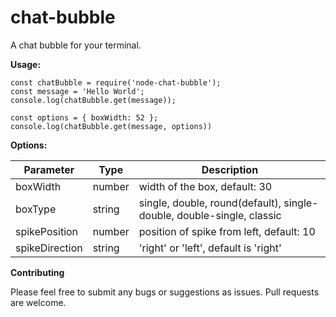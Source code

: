 # chat-bubble

A chat bubble for your terminal.

**Usage:**

```
const chatBubble = require('node-chat-bubble');
const message = 'Hello World';
console.log(chatBubble.get(message));

const options = { boxWidth: 52 };
console.log(chatBubble.get(message, options))
```

**Options:**

| Parameter      | Type   | Description                                                           |
| -------------- | ------ | --------------------------------------------------------------------- |
| boxWidth       | number | width of the box, default: 30                                         |
| boxType        | string | single, double, round(default), single-double, double-single, classic |
| spikePosition  | number | position of spike from left, default: 10                              |
| spikeDirection | string | 'right' or 'left', default is 'right'                                 |

**Contributing**

Please feel free to submit any bugs or suggestions as issues. Pull requests are welcome.
